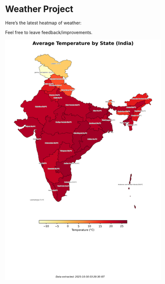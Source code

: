 # Weather Project

Here’s the latest heatmap of weather:

Feel free to leave feedback/improvements.

![India Heatmap](docs/assets/india_heatmap.png?v=028C28)
